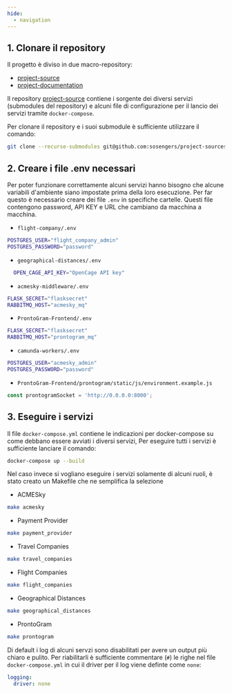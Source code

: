 ```yaml
---
hide:
  - navigation
---
```

## 1. Clonare il repository
Il progetto è diviso in due macro-repository:

- [project-source](https://github.com/sosengers/project-sources)
- [project-documentation](https://github.com/sosengers/project-documentation)

Il repository [project-source](https://github.com/sosengers/project-sources) contiene i sorgente dei diversi servizi (submodules del repository) e alcuni file di configurazione per il lancio dei servizi tramite `docker-compose`.

Per clonare il repository e i suoi submodule è sufficiente utilizzare il comando:

```bash
git clone --recurse-submodules git@github.com:sosengers/project-sources.git
```

## 2. Creare i file .env necessari
Per poter funzionare correttamente alcuni servizi hanno bisogno che alcune variabili d'ambiente siano impostate prima della loro esecuzione. Per far questo è necessario creare dei file `.env` in specifiche cartelle. Questi file contengono password, API KEY e URL che cambiano da macchina a macchina.

- `flight-company/.env`
```bash
POSTGRES_USER="flight_company_admin"
POSTGRES_PASSWORD="password"
```
- `geographical-distances/.env`
```bash
  OPEN_CAGE_API_KEY="OpenCage API key"
```
- `acmesky-middleware/.env`
```bash
FLASK_SECRET="flasksecret"
RABBITMQ_HOST="acmesky_mq"
```
- `ProntoGram-Frontend/.env`
```bash
FLASK_SECRET="flasksecret"
RABBITMQ_HOST="prontogram_mq"
```
- `camunda-workers/.env`
```bash
POSTGRES_USER="acmesky_admin"
POSTGRES_PASSWORD="password"
```
- `ProntoGram-Frontend/prontogram/static/js/environment.example.js`
```javascript
const prontogramSocket = 'http://0.0.0.0:8000';
```

## 3. Eseguire i servizi
Il file `docker-compose.yml` contiene le indicazioni per docker-compose su come debbano essere avviati i diversi servizi, 
Per eseguire tutti i servizi è sufficiente lanciare il comando:
```bash
docker-compose up --build
```

Nel caso invece si vogliano eseguire i servizi solamente di alcuni ruoli, è stato creato un Makefile che ne semplifica la selezione 

- ACMESky
```bash
make acmesky
```
- Payment Provider
```bash 
make payment_provider
```
- Travel Companies 
```bash
make travel_companies
```
- Flight Companies 
```bash
make flight_companies
```
- Geographical Distances 
```bash
make geographical_distances
```
- ProntoGram 
```bash
make prontogram
```

Di default i log di alcuni servzi sono disabilitati per avere un output più chiaro e pulito. Per riabilitarli è sufficiente commentare (`#`) le righe nel file `docker-compose.yml` in cui il driver per il log viene definte come `none`:
```yaml
logging:
  driver: none
```
